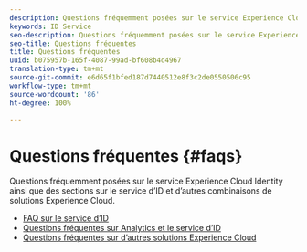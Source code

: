 ```yaml
---
description: Questions fréquemment posées sur le service Experience Cloud Identity ainsi que des sections sur le service d’ID et d’autres combinaisons de solutions Experience Cloud.
keywords: ID Service
seo-description: Questions fréquemment posées sur le service Experience Cloud Identity ainsi que des sections sur le service d’ID et d’autres combinaisons de solutions Experience Cloud.
seo-title: Questions fréquentes
title: Questions fréquentes
uuid: b075957b-165f-4087-99ad-bf608b4d4967
translation-type: tm+mt
source-git-commit: e6d65f1bfed187d7440512e8f3c2de0550506c95
workflow-type: tm+mt
source-wordcount: '86'
ht-degree: 100%

---
```



# Questions fréquentes {#faqs}

Questions fréquemment posées sur le service Experience Cloud Identity ainsi que des sections sur le service d’ID et d’autres combinaisons de solutions Experience Cloud.

* [FAQ sur le service d’ID](faq.md)
* [Questions fréquentes sur Analytics et le service d’ID](analytics-faq.md)
* [Questions fréquentes sur d’autres solutions Experience Cloud](other-faq.md)
